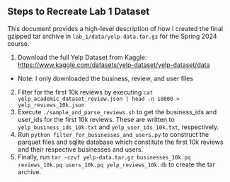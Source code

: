 ## Steps to Recreate Lab 1 Dataset
This document provides a high-level description of how I created the final gzipped tar archive in `lab_1/data/yelp-data.tar.gz` for the Spring 2024 course.

1. Download the full Yelp Dataset from Kaggle: https://www.kaggle.com/datasets/yelp-dataset/yelp-dataset/data
  - Note: I only downloaded the business, review, and user files
2. Filter for the first 10k reviews by executing `cat yelp_academic_dataset_review.json | head -n 10000 > yelp_reviews_10k.json`
3. Execute `./sample_and_parse_reviews.sh` to get the business_ids and user_ids for the first 10k reviews. These are written to `yelp_business_ids_10k.txt` and `yelp_user_ids_10k.txt`, respectively.
4. Run `python filter_for_businesses_and_users.py` to construct the parquet files and sqlite database which constitute the first 10k reviews and their respective businesses and users.
5. Finally, run `tar -czvf yelp-data.tar.gz businesses_10k.pq reviews_10k.pq users_10k.pq yelp_reviews_10k.db` to create the tar archive.  
